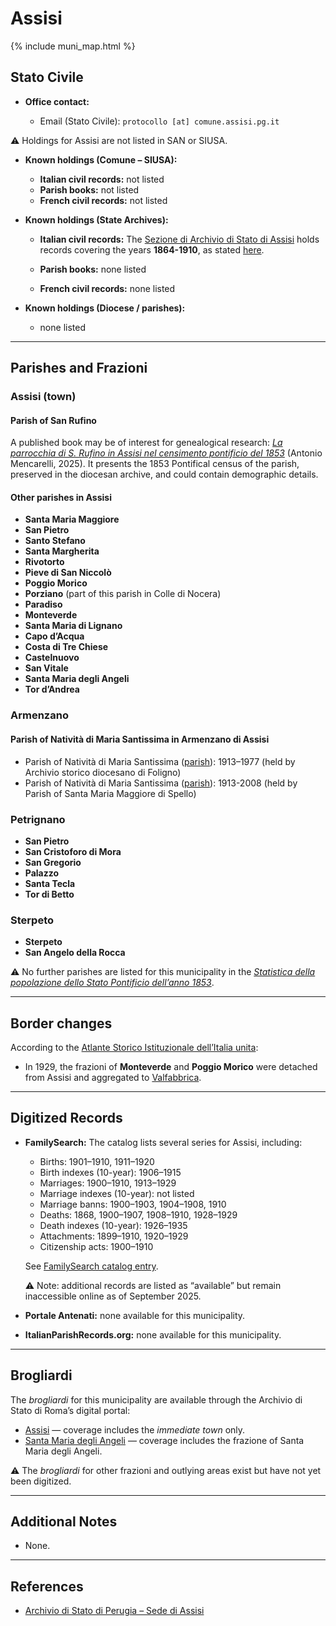 # Assisi

{% include muni_map.html %}

## Stato Civile

* **Office contact:**

  * Email (Stato Civile): `protocollo [at] comune.assisi.pg.it`

⚠️ Holdings for Assisi are not listed in SAN or SIUSA.

* **Known holdings (Comune – SIUSA):**

  * **Italian civil records:** not listed
  * **Parish books:** not listed
  * **French civil records:** not listed

* **Known holdings (State Archives):**

  * **Italian civil records:** The [Sezione di Archivio di Stato di Assisi](http://www.archiviodistatoperugia.it/listituto/le-sedi/assisi) holds records covering the years **1864-1910**, as stated [here](https://antenati.cultura.gov.it/archivio/archivio-di-stato-di-perugia-sezione-di-assisi/).

  * **Parish books:** none listed
  * **French civil records:** none listed

* **Known holdings (Diocese / parishes):**

  * none listed

---

## Parishes and Frazioni

### Assisi (town)

#### Parish of San Rufino

A published book may be of interest for genealogical research: [*La parrocchia di S. Rufino in Assisi nel censimento pontificio del 1853*](https://www.amazon.it/parrocchia-Rufino-Assisi-censimento-pontificio/dp/B0DXX4W9TN) (Antonio Mencarelli, 2025). It presents the 1853 Pontifical census of the parish, preserved in the diocesan archive, and could contain demographic details.

#### Other parishes in Assisi

* **Santa Maria Maggiore**
* **San Pietro**
* **Santo Stefano**
* **Santa Margherita**
* **Rivotorto**
* **Pieve di San Niccolò**
* **Poggio Morico**
* **Porziano** (part of this parish in Colle di Nocera)
* **Paradiso**
* **Monteverde**
* **Santa Maria di Lignano**
* **Capo d’Acqua**
* **Costa di Tre Chiese**
* **Castelnuovo**
* **San Vitale**
* **Santa Maria degli Angeli**
* **Tor d’Andrea**

### Armenzano

#### Parish of Natività di Maria Santissima in Armenzano di Assisi

* Parish of Natività di Maria Santissima ([parish](https://siusa-archivi.cultura.gov.it/cgi-bin/siusa/pagina.pl?TipoPag=comparc&Chiave=337127)): 1913–1977 (held by Archivio storico diocesano di Foligno)
* Parish of Natività di Maria Santissima ([parish](https://siusa-archivi.cultura.gov.it/cgi-bin/siusa/pagina.pl?TipoPag=comparc&Chiave=337121)): 1913-2008 (held by Parish of Santa Maria Maggiore di Spello)

### Petrignano

* **San Pietro**
* **San Cristoforo di Mora**
* **San Gregorio**
* **Palazzo**
* **Santa Tecla**
* **Tor di Betto**

### Sterpeto

* **Sterpeto**
* **San Angelo della Rocca**

⚠️ No further parishes are listed for this municipality in the *[Statistica della popolazione dello Stato Pontificio dell’anno 1853](https://www.google.it/books/edition/Statistics_della_popolazione_dello_Stato/v6dCAQAAMAAJ)*.

---

## Border changes

According to the [Atlante Storico Istituzionale dell’Italia unita](http://dati.san.beniculturali.it/asi/local/detail.html?UA05071):

* In 1929, the frazioni of **Monteverde** and **Poggio Morico** were detached from Assisi and aggregated to [Valfabbrica](valfabbrica.md).

---

## Digitized Records

* **FamilySearch:** The catalog lists several series for Assisi, including:

  * Births: 1901–1910, 1911–1920
  * Birth indexes (10-year): 1906–1915
  * Marriages: 1900–1910, 1913–1929
  * Marriage indexes (10-year): not listed
  * Marriage banns: 1900–1903, 1904–1908, 1910
  * Deaths: 1868, 1900–1907, 1908–1910, 1928–1929
  * Death indexes (10-year): 1926–1935
  * Attachments: 1899–1910, 1920–1929
  * Citizenship acts: 1900–1910

  See [FamilySearch catalog entry](https://www.familysearch.org/en/search/catalog/834312).

  ⚠️ Note: additional records are listed as “available” but remain inaccessible online as of September 2025.

* **Portale Antenati:** none available for this municipality.

* **ItalianParishRecords.org:** none available for this municipality.

---

## Brogliardi

The *brogliardi* for this municipality are available through the Archivio di Stato di Roma’s digital portal:

* [Assisi](https://imagoarchiviodistatoroma.cultura.gov.it/Gregoriano/s_brogliardi.php?Provincia=Perugia&Denominazione=Assisi) — coverage includes the *immediate town* only.
* [Santa Maria degli Angeli](https://imagoarchiviodistatoroma.cultura.gov.it/Gregoriano/s_brogliardi.php?Provincia=Perugia&Denominazione=Santa%20Maria%20degli%20Angeli) — coverage includes the frazione of Santa Maria degli Angeli.

⚠️ The *brogliardi* for other frazioni and outlying areas exist but have not yet been digitized.

---

## Additional Notes

* None.

---

## References

* [Archivio di Stato di Perugia – Sede di Assisi](http://www.archiviodistatoperugia.it/listituto/le-sedi/assisi)
